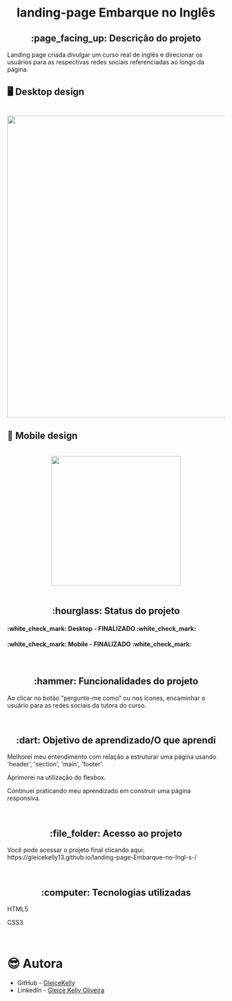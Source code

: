 <h1 align="center">landing-page Embarque no Inglês</h1>
<h2 align="center">:page_facing_up: Descrição do projeto</h2>
Landing page criada divulgar um curso real de inglês e direcionar os usuários para as respectivas redes sociais referenciadas ao longo da página.
<br>

## :desktop_computer: Desktop design
<br>
<div align="center">
<img src="https://user-images.githubusercontent.com/80974593/191631100-a3ce8ae9-30c3-436d-8447-1ee881fc32c2.png" width="700">
</div>

## :iphone: Mobile design
<br>
<div align="center">
<img src="https://user-images.githubusercontent.com/80974593/191631591-f23c527f-02bb-4abe-a2cc-6c00e9b20dfa.png" width="300">
</div>
<br>

<h2 align="center">:hourglass: Status do projeto </h2>
<h4>:white_check_mark: Desktop - FINALIZADO :white_check_mark: </h4> 
<h4>:white_check_mark: Mobile - FINALIZADO :white_check_mark: </h4>
<br>
  
<h2 align="center">:hammer: Funcionalidades do projeto </h2>
<p>Ao clicar no botão "pergunte-me como" ou nos ícones, encaminhar o usuário para as redes sociais da tutora do curso.</p>
<br>

<h2 align="center"> :dart: Objetivo de aprendizado/O que aprendi </h2>
<p>Melhorei meu entendimento com relação a estruturar uma página usando 'header', 'section', 'main', 'footer'.</p>
<p>Aprimorei na utilização do flexbox.</p>
<p>Continuei praticando meu aprendizado em construir uma página responsiva.</p>
<br>

<h2 align="center"> :file_folder: Acesso ao projeto </h2>
<p> Você pode acessar o projeto final clicando aqui: https://gleicekelly13.github.io/landing-page-Embarque-no-Ingl-s-/ </p>

<br>
<h2 align="center"> :computer: Tecnologias utilizadas </h2>
<p>HTML5</p>
<p>CSS3</p>
<br>

# :sunglasses: Autora

- GitHub - [GleiceKelly](https://github.com/gleicekelly13)
- LinkedIn - [Gleice Kelly Oliveira](https://www.linkedin.com/in/gleicekelly13/)


 
 
